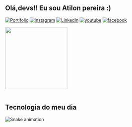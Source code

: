 ## Olá,devs!! Eu sou Atilon pereira :)<br>
  [![Portifolio](https://img.shields.io/badge/website-000000?style=for-the-badge&logo=About.me&logoColor=white)](https://l.instagram.com/?u=https%3A%2F%2Fpereirasantan.github.io%2FMY-contact%2Fcontact%2Fhtml%2Fcontact.html%3Ffbclid%3DPAZXh0bgNhZW0CMTEAAaZOcG0OI-Lda_ZTn0jc3y1pZeIL5Vr4qSxqxhXdK3s74ySGHnS9RJBgiZk_aem_AReAonOxylTLk2T18d0oWw32-hrWlaObk8biWCpjsiMDplaVdHDd8P_SHI_4ENatyeKcgOVeRtJiuP5YIcjqeNkk&e=AT3cFQJ4ybpX2eEcbJxUi4b4VxLjGmEyGbR5KXT61XYINIyxwnFtG_EeD8dqCKm2RymPb6BT7qeGsloCHEa6oBK-IGOE7AXtayQ4dtIIrIrZQmJ118lVL-4)
  [![instagram](https://img.shields.io/badge/Instagram-E4405F?style=for-the-badge&logo=instagram&logoColor=white)](https://www.instagram.com/atilon.dev/)
  [![LinkedIn](https://img.shields.io/badge/LinkedIn-0077B5?style=for-the-badge&logo=linkedin&logoColor=white)]()
  [![youtube](https://img.shields.io/badge/YouTube-FF0000?style=for-the-badge&logo=youtube&logoColor=white)](https://m.youtube.com/channel/UCHVhFmY4eAR-mk-mhn-hFLg)
  [![facebook](https://img.shields.io/badge/Facebook-1877F2?style=for-the-badge&logo=facebook&logoColor=white)](https://m.facebook.com/profile.php?id=100041530481027&name=xhp_nt__fb__action__open_user)
<div>
  <img  height="200em" src="https://github-readme-stats.vercel.app/api?username=pereirasantan&show_icons=true&theme=react&include_all_commits=true&count_private=true"/>
</div>
<br>
<h2>Tecnologia do meu dia</h2>

![Snake animation](https://github.com/LuigiGF/LuigiGF/blob/output/github-contribution-grid-snake.svg)

